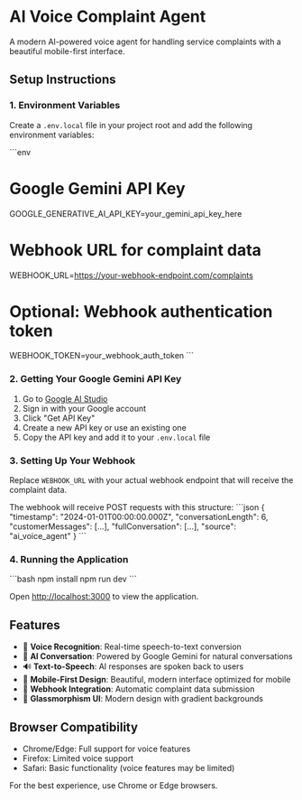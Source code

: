 # AI Voice Complaint Agent

A modern AI-powered voice agent for handling service complaints with a beautiful mobile-first interface.

## Setup Instructions

### 1. Environment Variables

Create a `.env.local` file in your project root and add the following environment variables:

\`\`\`env
# Google Gemini API Key
GOOGLE_GENERATIVE_AI_API_KEY=your_gemini_api_key_here

# Webhook URL for complaint data
WEBHOOK_URL=https://your-webhook-endpoint.com/complaints

# Optional: Webhook authentication token
WEBHOOK_TOKEN=your_webhook_auth_token
\`\`\`

### 2. Getting Your Google Gemini API Key

1. Go to [Google AI Studio](https://aistudio.google.com/)
2. Sign in with your Google account
3. Click "Get API Key" 
4. Create a new API key or use an existing one
5. Copy the API key and add it to your `.env.local` file

### 3. Setting Up Your Webhook

Replace `WEBHOOK_URL` with your actual webhook endpoint that will receive the complaint data.

The webhook will receive POST requests with this structure:
\`\`\`json
{
  "timestamp": "2024-01-01T00:00:00.000Z",
  "conversationLength": 6,
  "customerMessages": [...],
  "fullConversation": [...],
  "source": "ai_voice_agent"
}
\`\`\`

### 4. Running the Application

\`\`\`bash
npm install
npm run dev
\`\`\`

Open [http://localhost:3000](http://localhost:3000) to view the application.

## Features

- 🎤 **Voice Recognition**: Real-time speech-to-text conversion
- 🤖 **AI Conversation**: Powered by Google Gemini for natural conversations  
- 🔊 **Text-to-Speech**: AI responses are spoken back to users
- 📱 **Mobile-First Design**: Beautiful, modern interface optimized for mobile
- 🔗 **Webhook Integration**: Automatic complaint data submission
- 🎨 **Glassmorphism UI**: Modern design with gradient backgrounds

## Browser Compatibility

- Chrome/Edge: Full support for voice features
- Firefox: Limited voice support
- Safari: Basic functionality (voice features may be limited)

For the best experience, use Chrome or Edge browsers.
